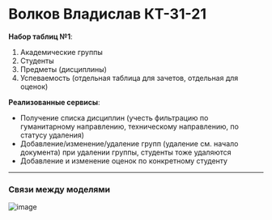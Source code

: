 # Волков Владислав КТ-31-21

**Набор таблиц №1**:
1)	Академические группы
2)	Студенты 
3)	Предметы (дисциплины)
4)	Успеваемость (отдельная таблица для зачетов, отдельная для оценок)

**Реализованные сервисы**:
*	Получение списка дисциплин (учесть фильтрацию по гуманитарному направлению, техническому направлению, по статусу удаления)
*	Добавление/изменение/удаление групп (удаление см. начало документа) при удалении группы, студенты тоже удаляются
*	Добавление и изменение оценок по конкретному студенту

---
### Связи между моделями
![image](https://github.com/user-attachments/assets/d18e8547-088f-45f0-b44a-b21da1015097)
